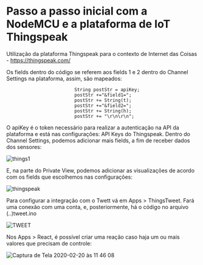 # Passo a passo inicial com a NodeMCU e a plataforma de IoT Thingspeak

Utilização da plataforma Thingspeak para o contexto de Internet das Coisas - https://thingspeak.com/

Os fields dentro do código se referem aos fields 1 e 2 dentro do Channel Settings na plataforma, assim, são mapeados:

                             String postStr = apiKey;
                             postStr +="&field1=";
                             postStr += String(t);
                             postStr +="&field2=";
                             postStr += String(h);
                             postStr += "\r\n\r\n";
                            
O apiKey é o token necessário para realizar a autenticação na API da plataforma e está nas configurações: API Keys do Thingspeak.
Dentro do Channel Settings, podemos adicionar mais fields, a fim de receber dados dos sensores:

![things1](https://user-images.githubusercontent.com/2284795/74734446-51f15d80-522d-11ea-9bfc-7ccf00a43026.PNG)

E, na parte do Private View, podemos adicionar as visualizações de acordo com os fields que escolhemos nas configurações:

![thingspeak](https://user-images.githubusercontent.com/2284795/74734608-a694d880-522d-11ea-8763-82a5f0b274a3.PNG)

Para configurar a integração com o Twett vá em Apps > ThingsTweet. Fará uma conexão com uma conta, e, posteriormente, há o código no arquivo (..)tweet.ino

![TWEET](https://user-images.githubusercontent.com/2284795/74780347-2ba7de00-527e-11ea-91da-e065be9e7e59.PNG)

Nos Apps > React, é possível criar uma reação caso haja um ou mais valores que precisam de controle: 

![Captura de Tela 2020-02-20 às 11 46 08](https://user-images.githubusercontent.com/2284795/74945969-578aa700-53d7-11ea-9fd9-de7282cfc081.png)




